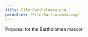 ```yaml
---
title: File:Bartholomea.png
permalink: /File:Bartholomea.png/
---
```


Proposal for the Bartholomea mascot